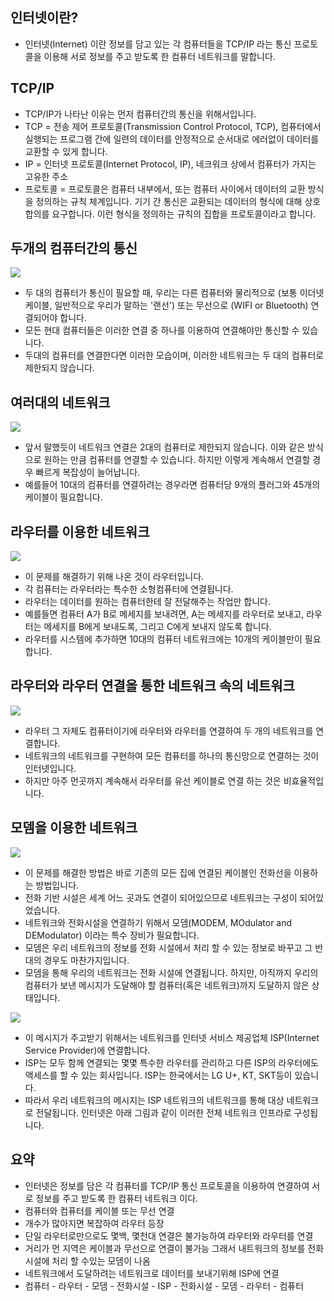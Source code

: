 ## 인터넷이란?
* 인터넷(Internet) 이란 정보를 담고 있는 각 컴퓨터들을 TCP/IP 라는 통신 프로토콜을 이용해 서로 정보를 주고 받도록 한 컴퓨터 네트워크를 말합니다.

## TCP/IP
* TCP/IP가 나타난 이유는 먼저 컴퓨터간의 통신을 위해서입니다.
* TCP = 전송 제어 프로토콜(Transmission Control Protocol, TCP), 컴퓨터에서 실행되는 프로그램 간에 일련의 데이터를 안정적으로 순서대로 에러없이 데이터를 교환할 수 있게 합니다.
* IP = 인터넷 프로토콜(Internet Protocol, IP), 네크워크 상에서 컴퓨터가 가지는 고유한 주소
* 프로토콜 = 프로토콜은 컴퓨터 내부에서, 또는 컴퓨터 사이에서 데이터의 교환 방식을 정의하는 규칙 체계입니다. 
기기 간 통신은 교환되는 데이터의 형식에 대해 상호 합의를 요구합니다. 
이런 형식을 정의하는 규칙의 집합을 프로토콜이라고 합니다.

## 두개의 컴퓨터간의 통신
![](../assets/internet_1.png)
* 두 대의 컴퓨터가 통신이 필요할 때, 우리는 다른 컴퓨터와 물리적으로 (보통 이더넷 케이블, 일반적으로 우리가 말하는 '랜선') 또는 무선으로 (WIFI or Bluetooth) 연결되어야 합니다.
* 모든 현대 컴퓨터들은 이러한 연결 중 하나를 이용하여 연결해야만 통신할 수 있습니다.
* 두대의 컴퓨터를 연결한다면 이러한 모습이며, 이러한 네트워크는 두 대의 컴퓨터로 제한되지 않습니다.

## 여러대의 네트워크
![](../assets/internet_2.png)
* 앞서 말했듯이 네트워크 연결은 2대의 컴퓨터로 제한되지 않습니다. 이와 같은 방식으로 원하는 만큼 컴퓨터를 연결할 수 있습니다. 하지만 이렇게 계속해서 연결할 경우 빠르게 복잡성이 늘어납니다.
* 예를들어 10대의 컴퓨터를 연결하려는 경우라면 컴퓨터당 9개의 플러그와 45개의 케이블이 필요합니다.

## 라우터를 이용한 네트워크
![](../assets/internet_3.png)
* 이 문제를 해결하기 위해 나온 것이 라우터입니다.
* 각 컴퓨터는 라우터라는 특수한 소형컴퓨터에 연결됩니다.
* 라우터는 데이터를 원하는 컴퓨터한테 잘 전달해주는 작업만 합니다.
* 예를들면 컴퓨터 A가 B로 메세지를 보내려면, A는 메세지를 라우터로 보내고, 라우터는 메세지를 B에게 보내도록, 그리고 C에게 보내지 않도록 합니다.
* 라우터를 시스템에 추가하면 10대의 컴퓨터 네트워크에는 10개의 케이블만이 필요합니다.

## 라우터와 라우터 연결을 통한 네트워크 속의 네트워크
![](../assets/internet_4.png)
* 라우터 그 자체도 컴퓨터이기에 라우터와 라우터를 연결하여 두 개의 네트워크를 연결합니다.
* 네트워크의 네트워크를 구현하여 모든 컴퓨터를 하나의 통신망으로 연결하는 것이 인터넷입니다.
* 하지만 아주 먼곳까지 계속해서 라우터를 유선 케이블로 연결 하는 것은 비효율적입니다.

## 모뎀을 이용한 네트워크
![](../assets/internet_5.png)
* 이 문제를 해결한 방법은 바로 기존의 모든 집에 연결된 케이블인 전화선을 이용하는 방법입니다.
* 전화 기반 시설은 세계 어느 곳과도 연결이 되어있으므로 네트워크는 구성이 되어있었습니다.
* 네트워크와 전화시설을 연결하기 위해서 모뎀(MODEM, MOdulator and DEModulator) 이라는 특수 장비가 필요합니다.
* 모뎀은 우리 네트워크의 정보를 전화 시설에서 처리 할 수 있는 정보로 바꾸고 그 반대의 경우도 마찬가지입니다.
* 모뎀을 통해 우리의 네트워크는 전화 시설에 연결됩니다. 하지만, 아직까지 우리의 컴퓨터가 보낸 메시지가 도달해야 할 컴퓨터(혹은 네트워크)까지 도달하지 않은 상태입니다.

![](../assets/internet_6.png)
* 이 메시지가 주고받기 위해서는 네트워크를 인터넷 서비스 제공업체 ISP(Internet Service Provider)에 연결합니다. 
* ISP는 모두 함께 연결되는 몇몇 특수한 라우터를 관리하고 다른 ISP의 라우터에도 액세스를 할 수 있는 회사입니다. ISP는 한국에서는 LG U+, KT, SKT등이 있습니다.
* 따라서 우리 네트워크의 메시지는 ISP 네트워크의 네트워크를 통해 대상 네트워크로 전달됩니다. 인터넷은 아래 그림과 같이 이러한 전체 네트워크 인프라로 구성됩니다.

## 요약
* 인터넷은 정보를 담은 각 컴퓨터를 TCP/IP 통신 프로토콜을 이용하여 연결하여 서로 정보를 주고 받도록 한 컴퓨터 네트워크 이다.
* 컴퓨터와 컴퓨터를 케이블 또는 무선 연결
* 개수가 많아지면 복잡하여 라우터 등장
* 단일 라우터로만으로도 몇백, 몇천대 연결은 불가능하여 라우터와 라우터를 연결
* 거리가 먼 지역은 케이블과 무선으로 연결이 불가능 그래서 내트워크의 정보를 전화 시설에 처리 할 수있는 모뎀이 나옴
* 네트워크에서 도달하려는 네트워크로 데이터를 보내기위해 ISP에 연결
* 컴퓨터 - 라우터 - 모뎀 - 전화시설 - ISP - 전화시설 - 모뎀 - 라우터 - 컴퓨터
